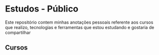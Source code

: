 # Estudos - Público
Este repositório contem minhas anotações pessoais referente aos cursos que realizo, tecnologias e ferramentas que estou estudando e gostaria de compartilhar

## Cursos


